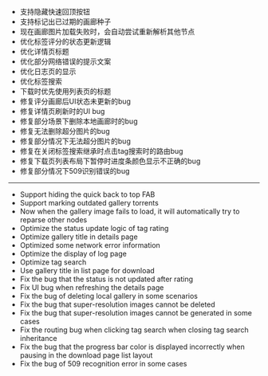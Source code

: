 - 支持隐藏快速回顶按钮
- 支持标记出已过期的画廊种子
- 现在画廊图片加载失败时，会自动尝试重新解析其他节点
- 优化标签评分的状态更新逻辑
- 优化详情页标题
- 优化部分网络错误的提示文案
- 优化日志页的显示
- 优化标签搜索
- 下载时优先使用列表页的标题
- 修复评分画廊后UI状态未更新的bug
- 修复详情页刷新时的UI bug
- 修复部分场景下删除本地画廊时的bug
- 修复无法删除超分图片的bug
- 修复部分情况下无法超分图片的bug
- 修复在关闭标签搜索继承时点击tag搜索时的路由bug
- 修复下载页列表布局下暂停时进度条颜色显示不正确的bug
- 修复部分情况下509识别错误的bug

------------------------------------------------------------------------------------------

- Support hiding the quick back to top FAB
- Support marking outdated gallery torrents
- Now when the gallery image fails to load, it will automatically try to reparse other nodes
- Optimize the status update logic of tag rating
- Optimize gallery title in details page
- Optimized some network error information
- Optimize the display of log page
- Optimize tag search
- Use gallery title in list page for download
- Fix the bug that the status is not updated after rating
- Fix UI bug when refreshing the details page
- Fix the bug of deleting local gallery in some scenarios
- Fix the bug that super-resolution images cannot be deleted
- Fix the bug that super-resolution images cannot be generated in some cases
- Fix the routing bug when clicking tag search when closing tag search inheritance
- Fix the bug that the progress bar color is displayed incorrectly when pausing in the download page list layout
- Fix the bug of 509 recognition error in some cases